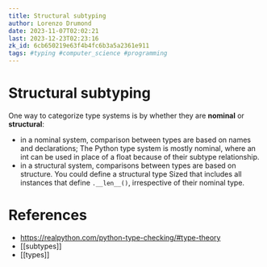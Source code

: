 ```yaml
---
title: Structural subtyping
author: Lorenzo Drumond
date: 2023-11-07T02:02:21
last: 2023-12-23T02:23:16
zk_id: 6cb650219e63f4b4fc6b3a5a2361e911
tags: #typing #computer_science #programming
---
```



# Structural subtyping
One way to categorize type systems is by whether they are **nominal**
or **structural**:
- in a nominal system, comparison between types are based on names and declarations; The Python type system is mostly nominal, where an int can be used in place of a float because of their subtype relationship.
- in a structural system, comparisons between types are based on structure. You could define a structural type Sized that includes all instances that define `.__len__()`, irrespective of their nominal type.

# References
- https://realpython.com/python-type-checking/#type-theory
- [[subtypes]]
- [[types]]
